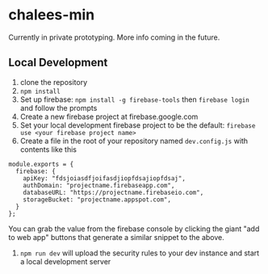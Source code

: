 # chalees-min

Currently in private prototyping. More info coming in the future.

## Local Development

1. clone the repository
1. `npm install`
1. Set up firebase: `npm install -g firebase-tools` then `firebase login` and follow the prompts
1. Create a new firebase project at firebase.google.com
1. Set your local development firebase project to be the default: `firebase use <your firebase project name>`
1. Create a file in the root of your repository named `dev.config.js` with contents like this
  ```
  module.exports = {
    firebase: {
      apiKey: "fdsjoiasdfjoifasdjiopfdsajiopfdsaj",
      authDomain: "projectname.firebaseapp.com",
      databaseURL: "https://projectname.firebaseio.com",
      storageBucket: "projectname.appspot.com",
    }
  };
  ```
  
  You can grab the value from the firebase console by clicking the giant "add to web app" buttons that generate a similar snippet to the above.

1. `npm run dev` will upload the security rules to your dev instance and start a local development server